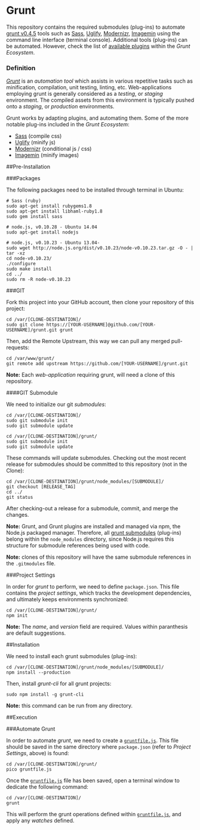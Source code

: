 Grunt
=====

This repository contains the required submodules (plug-ins) to automate [grunt v0.4.5](http://gruntjs.com) tools such as [Sass](https://sass-lang.com), [Uglify](https://npmjs.org/package/uglify-js), [Modernizr](https://modernizr.com), [Imagemin](https://npmjs.org/package/imagemin) using the command line interface (terminal console).  Additional tools (plug-ins) can be automated.  However, check the list of [available plugins](http://gruntjs.com/plugins) within the *Grunt Ecosystem*.

### Definition

[*Grunt*](http://gruntjs.com) is an *automation tool* which assists in various repetitive tasks such as minification, compilation, unit testing, linting, etc.  Web-applications employing grunt is generally considered as a *testing*, or *staging* environment.  The compiled assets from this environment is typically pushed onto a *staging*, or *production* environments.

Grunt works by adapting plugins, and automating them.  Some of the more notable plug-ins included in the *Grunt Ecosystem*:

- [Sass](https://github.com/gruntjs/grunt-contrib-sass) (compile css)
- [Uglify](https://github.com/gruntjs/grunt-contrib-uglify) (minify js)
- [Modernizr](https://github.com/Modernizr/grunt-modernizr) (conditional js / css)
- [Imagemin](https://github.com/gruntjs/grunt-contrib-imagemin) (minify images)

##Pre-Installation

###Packages

The following packages need to be installed through terminal in Ubuntu:

```
# Sass (ruby)
sudo apt-get install rubygems1.8
sudo apt-get install libhaml-ruby1.8
sudo gem install sass

# node.js, v0.10.28 - Ubuntu 14.04
sudo apt-get install nodejs

# node.js, v0.10.23 - Ubuntu 13.04-
sudo wget http://node.js.org/dist/v0.10.23/node-v0.10.23.tar.gz -O - | tar -xz
cd node-v0.10.23/
./configure
sudo make install
cd ../
sudo rm -R node-v0.10.23
```

###GIT

Fork this project into your GitHub account, then clone your repository of this project:

```
cd /var/[CLONE-DESTINATION]/
sudo git clone https://[YOUR-USERNAME]@github.com/[YOUR-USERNAME]/grunt.git grunt
```

Then, add the Remote Upstream, this way we can pull any merged pull-requests:

```
cd /var/www/grunt/
git remote add upstream https://github.com/[YOUR-USERNAME]/grunt.git
```

**Note:** Each *web-application* requiring grunt, will need a clone of this repository.

####GIT Submodule

We need to initialize our git *submodules*:

```
cd /var/[CLONE-DESTINATION]/
sudo git submodule init
sudo git submodule update

cd /var/[CLONE-DESTINATION]/grunt/
sudo git submodule init
sudo git submodule update
```

These commands will update submodules.  Checking out the most recent release for submodules should be committed to this repository (not in the Clone):

```
cd /var/[CLONE-DESTINATION]/grunt/node_modules/[SUBMODULE]/
git checkout [RELEASE_TAG]
cd ../
git status
```

After checking-out a release for a submodule, commit, and merge the changes.  

**Note:** Grunt, and Grunt plugins are installed and managed via npm, the Node.js packaged manager.  Therefore, all [grunt submodules](https://github.com/gruntjs) (plug-ins) belong within the `node_modules` directory, since Node.js requires this structure for submodule references being used with code.

**Note:** clones of this repository will have the same submodule references in the `.gitmodules` file.

###Project Settings

In order for *grunt* to perform, we need to define `package.json`.  This file contains the *project settings*, which tracks the development dependencies, and ultimately keeps environments synchronized:

```
cd /var/[CLONE-DESTINATION]/grunt/
npm init
```

**Note:** The *name*, and *version* field are required.  Values within paranthesis are default suggestions.

##Installation

We need to install each grunt submodules (plug-ins):

```
cd /var/[CLONE-DESTINATION]/grunt/node_modules/[SUBMODULE]/
npm install --production
```

Then, install *grunt-cli* for all grunt projects:

```
sudo npm install -g grunt-cli
```

**Note:** this command can be run from any directory.

##Execution

###Automate Grunt

In order to automate *grunt*, we need to create a [`gruntfile.js`](https://gist.github.com/jeff1evesque/b98560d6c4d9914049f9).  This file should be saved in the same directory where `package.json` (refer to *Project Settings*, above) is found:

```
cd /var/[CLONE-DESTINATION]/grunt/
pico gruntfile.js
```

Once the [`gruntfile.js`](https://gist.github.com/jeff1evesque/b98560d6c4d9914049f9) file has been saved, open a terminal window to dedicate the following command:

```
cd /var/[CLONE-DESTINATION]/
grunt
```

This will perform the grunt operations defined within [`gruntfile.js`](https://gist.github.com/jeff1evesque/b98560d6c4d9914049f9), and apply any *watches* defined.
